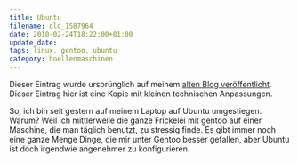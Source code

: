 ```yaml
---
title: Ubuntu
filename: old_1587964
date: 2010-02-24T18:22:00+01:00
update_date:
tags: linux, gentoo, ubuntu
category: hoellenmaschinen
---
```

Dieser Eintrag wurde ursprünglich auf meinem [alten Blog veröffentlicht](https://stu.blogger.de/stories/1587964/). Dieser Eintrag hier ist eine Kopie mit kleinen technischen Anpassungen.

So, ich bin seit gestern auf meinem Laptop auf Ubuntu umgestiegen. Warum? Weil ich mittlerweile die ganze Frickelei mit gentoo auf einer Maschine, die man täglich benutzt, zu stressig finde. Es gibt immer noch eine ganze Menge Dinge, die mir unter Gentoo besser gefallen, aber Ubuntu ist doch irgendwie angenehmer zu konfigurieren.
